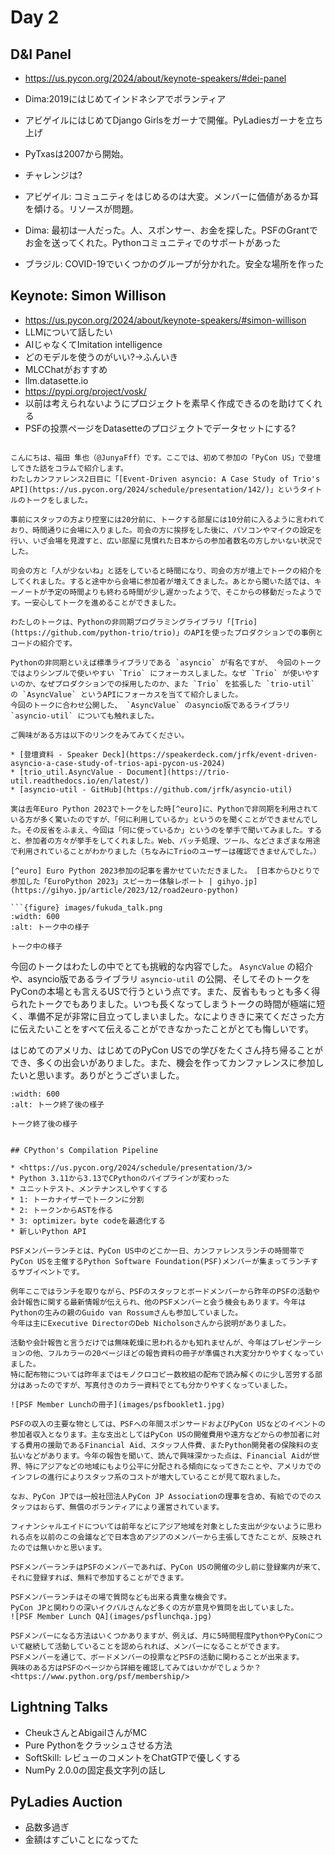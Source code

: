 # Day 2

## D&I Panel

* <https://us.pycon.org/2024/about/keynote-speakers/#dei-panel>
* Dima:2019にはじめてインドネシアでボランティア
* アビゲイルにはじめてDjango Girlsをガーナで開催。PyLadiesガーナを立ち上げ
* PyTxasは2007から開始。

* チャレンジは?
* アビゲイル: コミュニティをはじめるのは大変。メンバーに価値があるか耳を傾ける。リソースが問題。
* Dima: 最初は一人だった。人、スポンサー、お金を探した。PSFのGrantでお金を送ってくれた。Pythonコミュニティでのサポートがあった
* ブラジル: COVID-19でいくつかのグループが分かれた。安全な場所を作った

## Keynote: Simon Willison

* <https://us.pycon.org/2024/about/keynote-speakers/#simon-willison>
* LLMについて話したい
* AIじゃなくてImitation intelligence
* どのモデルを使うのがいい?→ふんいき
* MLCChatがおすすめ
* llm.datasette.io
* <https://pypi.org/project/vosk/>
* 以前は考えられないようにプロジェクトを素早く作成できるのを助けてくれる
* PSFの投票ページをDatasetteのプロジェクトでデータセットにする?

```{admonition} 挑戦と反省：はじめてのPyCon US 2024登壇で得たもの

こんにちは、福田 隼也（@JunyaFff）です。ここでは、初めて参加の「PyCon US」で登壇してきた話をコラムで紹介します。
わたしカンファレンス2日目に「[Event-Driven asyncio: A Case Study of Trio's API](https://us.pycon.org/2024/schedule/presentation/142/)」というタイトルのトークをしました。

事前にスタッフの方より控室には20分前に、トークする部屋には10分前に入るように言われており、時間通りに会場に入りました。司会の方に挨拶をした後に、パソコンやマイクの設定を行い、いざ会場を見渡すと、広い部屋に見慣れた日本からの参加者数名の方しかいない状況でした。

司会の方と「人が少ないね」と話をしていると時間になり、司会の方が壇上でトークの紹介をしてくれました。すると途中から会場に参加者が増えてきました。あとから聞いた話では、キーノートが予定の時間よりも終わる時間が少し遅かったようで、そこからの移動だったようです。一安心してトークを進めることができました。

わたしのトークは、Pythonの非同期プログラミングライブラリ「[Trio](https://github.com/python-trio/trio)」のAPIを使ったプロダクションでの事例とコードの紹介です。

Pythonの非同期といえば標準ライブラリである `asyncio` が有名ですが、 今回のトークではよりシンプルで使いやすい `Trio` にフォーカスしました。なぜ `Trio` が使いやすいのか、なぜプロダクションでの採用したのか、また `Trio` を拡張した `trio-util` の `AsyncValue` というAPIにフォーカスを当てて紹介しました。
今回のトークに合わせ公開した、 `AsyncValue` のasyncio版であるライブラリ `asyncio-util` についても触れました。

ご興味がある方は以下のリンクをみてみてください。

* [登壇資料 - Speaker Deck](https://speakerdeck.com/jrfk/event-driven-asyncio-a-case-study-of-trios-api-pycon-us-2024)
* [trio_util.AsyncValue - Document](https://trio-util.readthedocs.io/en/latest/)
* [asyncio-util - GitHub](https://github.com/jrfk/asyncio-util)

実は去年Euro Python 2023でトークをした時[^euro]に、Pythonで非同期を利用されている方が多く驚いたのですが、「何に利用しているか」というのを聞くことができませんでした。その反省をふまえ、今回は「何に使っているか」というのを挙手で聞いてみました。すると、参加者の方々が挙手をしてくれました。Web、バッチ処理、ツール、などさまざまな用途で利用されていることがわかりました（ちなみにTrioのユーザーは確認できませんでした。）

[^euro] Euro Python 2023参加の記事を書かせていただきました。 [日本からひとりで参加した「EuroPython 2023」スピーカー体験レポート | gihyo.jp](https://gihyo.jp/article/2023/12/road2euro-python)

```{figure} images/fukuda_talk.png
:width: 600
:alt: トーク中の様子

トーク中の様子
```

今回のトークはわたしの中でとても挑戦的な内容でした。 `AsyncValue` の紹介や、asyncio版であるライブラリ `asyncio-util` の公開、そしてそのトークをPyConの本場とも言えるUSで行うという点です。また、反省ももっとも多く得られたトークでもありました。いつも長くなってしまうトークの時間が極端に短く、準備不足が非常に目立ってしまいました。なによりききに来てくださった方に伝えたいことをすべて伝えることができなかったことがとても悔しいです。

はじめてのアメリカ、はじめてのPyCon USでの学びをたくさん持ち帰ることができ、多くの出会いがありました。また、機会を作ってカンファレンスに参加したいと思います。ありがとうございました。

```{figure} images/fukuda_after_the_talk.png
:width: 600
:alt: トーク終了後の様子

トーク終了後の様子
```





```

## CPython's Compilation Pipeline

* <https://us.pycon.org/2024/schedule/presentation/3/>
* Python 3.11から3.13でCPythonのパイプラインが変わった
* ユニットテスト、メンテナンスしやすくする
* 1: トーカナイザーでトークンに分割
* 2: トークンからASTを作る
* 3: optimizer。byte codeを最適化する
* 新しいPython API

```

```{admonition} PyCon での PSFメンバーランチについて
PSFメンバーランチとは、PyCon US中のどこか一日、カンファレンスランチの時間帯でPyCon USを主催するPython Software Foundation(PSF)メンバーが集まってランチするサブイベントです。

例年ここではランチを取りながら、PSFのスタッフとボードメンバーから昨年のPSFの活動や会計報告に関する最新情報が伝えられ、他のPSFメンバーと会う機会もあります。今年はPythonの生みの親のGuido van Rossumさんも参加していました。
今年は主にExecutive DirectorのDeb Nicholsonさんから説明がありました。

活動や会計報告と言うだけでは無味乾燥に思われるかも知れませんが、今年はプレゼンテーションの他、フルカラーの20ページほどの報告資料の冊子が準備され大変分かりやすくなっていました。
特に配布物については昨年まではモノクロコピー数枚組の配布で読み解くのに少し苦労する部分はあったのですが、写真付きのカラー資料でとても分かりやすくなっていました。

![PSF Member Lunchの冊子](images/psfbooklet1.jpg)

PSFの収入の主要な物としては、PSFへの年間スポンサードおよびPyCon USなどのイベントの参加者収入となります。主な支出としてはPyCon USの開催費用や遠方などからの参加者に対する費用の援助であるFinancial Aid、スタッフ人件費、またPython開発者の保険料の支払いなどがあります。今年の報告を聞いて、読んで興味深かった点は、Financial Aidが世界、特にアジアなどの地域にもより公平に分配される傾向になってきたことや、アメリカでのインフレの進行によりスタッフ系のコストが増大していることが見て取れました。

なお、PyCon JPでは一般社団法人PyCon JP Associationの理事を含め、有給でのでのスタッフはおらず、無償のボランティアにより運営されています。

フィナンシャルエイドについては前年などにアジア地域を対象とした支出が少ないように思われる点を以前のこの会議などで日本含めアジアのメンバーから主張してきたことが、反映されたのでは無いかと思います。

PSFメンバーランチはPSFのメンバーであれば、PyCon USの開催の少し前に登録案内が来て、
それに登録すれば、無料で参加することができます。

PSFメンバーランチはその場で質問なども出来る貴重な機会です。
PyCon JPと関わりの深いイクバルさんなど多くの方が意見や質問を出していました。
![PSF Member Lunch QA](images/psflunchqa.jpg)

PSFメンバーになる方法はいくつかありますが、例えば、月に5時間程度PythonやPyConについて継続して活動していることを認められれば、メンバーになることができます。
PSFメンバーを通じて、ボードメンバーの投票などPSFの活動に関わることが出来ます。
興味のある方はPSFのページから詳細を確認してみてはいかがでしょうか？
<https://www.python.org/psf/membership/>

```


## Lightning Talks

* CheukさんとAbigailさんがMC
* Pure Pythonをクラッシュさせる方法
* SoftSkill: レビューのコメントをChatGTPで優しくする
* NumPy 2.0.0の固定長文字列の話し

## PyLadies Auction

* 品数多過ぎ
* 金額はすごいことになってた



